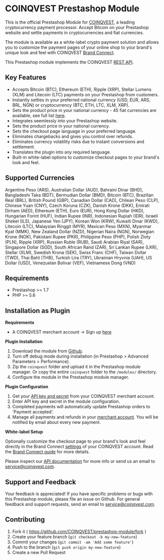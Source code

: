 # COINQVEST Prestashop Module

This is the official Prestashop Module for [COINQVEST](https://www.coinqvest.com), a leading cryptocurrency payment processor. Accept Bitcoin on your Prestashop website and settle payments in cryptocurrencies and fiat currencies. 

The module is available as a white-label crypto payment solution and allows you to customize the payment pages of your online shop to your brand's unique look and feel with COINQVEST [Brand Connect](https://www.coinqvest.com/en/blog/a-guide-to-white-label-crypto-payment-processing-with-brand-connect-ba732a9160fa).

This Prestashop module implements the COINQVEST [REST API](https://www.coinqvest.com/en/api-docs).

Key Features
------------
* Accepts Bitcoin (BTC), Ethereum (ETH), Ripple (XRP), Stellar Lumens (XLM) and Litecoin (LTC) payments on your Prestashop from customers.
* Instantly settles in your preferred national currency (USD, EUR, ARS, BRL, NGN) or cryptocurrency (BTC, ETH, LTC, XLM, XRP).
* Sets the product price in your national currency - 45 fiat currencies are available, see full list [here](https://www.coinqvest.com/en/api-docs#get-exchange-rate-global).
* Integrates seemlessly into your Prestashop website.
* Sets the product price in your national currency.
* Sets the checkout page language in your preferred language.
* Eliminates chargebacks and gives you control over refunds.
* Eliminates currency volatility risks due to instant conversions and settlement.
* Translates the plugin into any required language.
* Built-in white-label options to customize checkout pages to your brand's look and feel.

Supported Currencies
------------

Argentine Peso (ARS), Australian Dollar (AUD), Bahraini Dinar (BHD), Bangladeshi Taka (BDT), Bermudian Dollar (BMD), Bitcoin (BTC), Brazilian Real (BRL), British Pound (GBP), Canadian Dollar (CAD), Chilean Peso (CLP), Chinese Yuan (CNY), Czech Koruna (CZK), Danish Krone (DKK), Emirati Dirham (AED), Ethereum (ETH), Euro (EUR), Hong Kong Dollar (HKD), Hungarian Forint (HUF), Indian Rupee (INR), Indonesian Rupiah (IDR), Israeli Shekel (ILS), Japanese Yen (JPY), Korean Won (KRW), Kuwaiti Dinar (KWD), Litecoin (LTC), Malaysian Ringgit (MYR), Mexican Peso (MXN), Myanmar Kyat (MMK), New Zealand Dollar (NZD), Nigerian Naira (NGN), Norwegian Krone (NOK), Pakistani Rupee (PKR), Philippine Peso (PHP), Polish Zloty (PLN), Ripple (XRP), Russian Ruble (RUB), Saudi Arabian Riyal (SAR), Singapore Dollar (SGD), South African Rand (ZAR), Sri Lankan Rupee (LKR), Stellar (XLM), Swedish Krona (SEK), Swiss Franc (CHF), Taiwan Dollar (TWD), Thai Baht (THB), Turkish Lira (TRY), Ukrainian Hryvnia (UAH), US Dollar (USD), Venezuelan Bolivar (VEF), Vietnamese Dong (VND)

Requirements
------------
* Prestashop >= 1.7
* PHP >= 5.6

Installation as Plugin
---------------------
**Requirements**

* A COINQVEST merchant account -> Sign up [here](https://www.coinqvest.com)

**Plugin Installation**

1. Download the module from [Github](https://github.com/COINQVEST/prestashop-module).
1. Turn off debug mode during installation (in Prestashop > Advanced Parameters > Performance).
1. Zip the `coinqvest` folder and upload it in the Prestashop module manager. Or copy the entire `coinqvest` folder to the `/modules/` directory.
1. Configure the module in the Prestashop module manager.

**Plugin Configuration**

1. Get your [API key and secret](https://www.coinqvest.com/en/api-settings) from your COINQVEST merchant account.
1. Enter API key and secret in the module configuration.
1. Completed payments will automatically update Prestashop orders to 'Payment accepted'.
1. Manage all payments and refunds in your [merchant account](https://www.coinqvest.com). You will be notified by email about every new payment.

**White-label Setup**

Optionally customize the checkout page to your brand's look and feel directly in the Brand Connect [settings](https://www.coinqvest.com/en/account-settings#brandingConfigs) of your COINQVEST account. Read the [Brand Connect guide](https://www.coinqvest.com/en/blog/a-guide-to-white-label-crypto-payment-processing-with-brand-connect-ba732a9160fa) for more details.

Please inspect our [API documentation](https://www.coinqvest.com/en/api-docs) for more info or send us an email to service@coinqvest.com.

Support and Feedback
--------------------
Your feedback is appreciated! If you have specific problems or bugs with this Prestashop module, please file an issue on Github. For general feedback and support requests, send an email to service@coinqvest.com.

Contributing
------------

1. Fork it ( https://github.com/COINQVEST/prestashop-module/fork )
2. Create your feature branch (`git checkout -b my-new-feature`)
3. Commit your changes (`git commit -am 'Add some feature'`)
4. Push to the branch (`git push origin my-new-feature`)
5. Create a new Pull Request